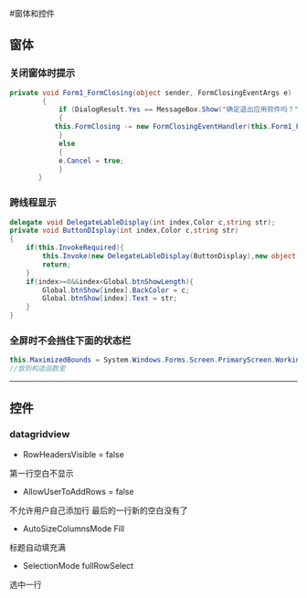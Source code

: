#窗体和控件

## 窗体

### 关闭窗体时提示 

```c#
private void Form1_FormClosing(object sender, FormClosingEventArgs e)
        {
            if (DialogResult.Yes == MessageBox.Show("确定退出应用软件吗？", "退出确认", MessageBoxButtons.YesNo, MessageBoxIcon.Question, MessageBoxDefaultButton.Button1, MessageBoxOptions.DefaultDesktopOnly))
            {
           this.FormClosing -= new FormClosingEventHandler(this.Form1_FormClosing);
            }
            else
            {
            e.Cancel = true;
            }
       }
```

### 跨线程显示

```c#
delegate void DelegateLableDisplay(int index,Color c,string str);
private void ButtonDIsplay(int index,Color c,string str)
{
    if(this.InvokeRequired){
        this.Invoke(new DelegateLableDisplay(ButtonDisplay),new object[]{index,c,str});
        return;
    }
    if(index>=0&&index<Global.btnShowLength){
        Global.btnShow[index].BackColor = c;
        Global.btnShow[index].Text = str;
    }
}
```

### 全屏时不会挡住下面的状态栏

```c#
this.MaximizedBounds = System.Windows.Forms.Screen.PrimaryScreen.WorkingArea;
//放到构造函数里

```







---

## 控件

### datagridview

* RowHeadersVisible = false  

第一行空白不显示

* AllowUserToAddRows = false 

不允许用户自己添加行 最后的一行新的空白没有了

* AutoSizeColumnsMode  Fill

标题自动填充满

* SelectionMode  fullRowSelect

选中一行